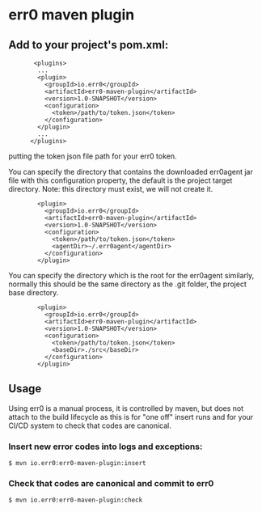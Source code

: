 # err0 maven plugin

## Add to your project's pom.xml: 

```
       <plugins>
        ...
        <plugin>
          <groupId>io.err0</groupId>
          <artifactId>err0-maven-plugin</artifactId>
          <version>1.0-SNAPSHOT</version>
          <configuration>
            <token>/path/to/token.json</token>
          </configuration>
        </plugin>
        ...
      </plugins>
```

putting the token json file path for your err0 token.

You can specify the directory that contains the downloaded err0agent jar file with this configuration property, the default is the project target directory.  Note: this directory must exist, we will not create it.

```
        <plugin>
          <groupId>io.err0</groupId>
          <artifactId>err0-maven-plugin</artifactId>
          <version>1.0-SNAPSHOT</version>
          <configuration>
            <token>/path/to/token.json</token>
            <agentDir>~/.err0agent</agentDir>
          </configuration>
        </plugin>
```

You can specify the directory which is the root for the err0agent similarly, normally this should be the same directory as the .git folder, the project base directory.

```
        <plugin>
          <groupId>io.err0</groupId>
          <artifactId>err0-maven-plugin</artifactId>
          <version>1.0-SNAPSHOT</version>
          <configuration>
            <token>/path/to/token.json</token>
            <baseDir>./src</baseDir>
          </configuration>
        </plugin>
```

## Usage

Using err0 is a manual process, it is controlled by maven,
but does not attach to the build lifecycle as this is for
"one off" insert runs and for your CI/CD system to check that
codes are canonical.

### Insert new error codes into logs and exceptions:

```
$ mvn io.err0:err0-maven-plugin:insert
```

### Check that codes are canonical and commit to err0

```
$ mvn io.err0:err0-maven-plugin:check
```